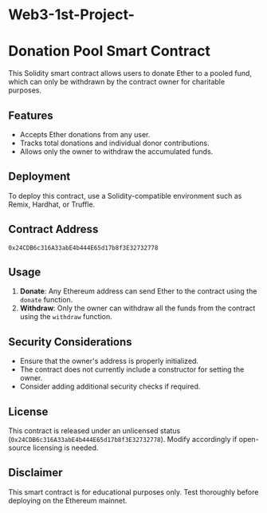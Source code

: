 # Web3-1st-Project-
# Donation Pool Smart Contract

This Solidity smart contract allows users to donate Ether to a pooled fund, which can only be withdrawn by the contract owner for charitable purposes.

## Features
- Accepts Ether donations from any user.
- Tracks total donations and individual donor contributions.
- Allows only the owner to withdraw the accumulated funds.

## Deployment
To deploy this contract, use a Solidity-compatible environment such as Remix, Hardhat, or Truffle.

## Contract Address
```
0x24CDB6c316A33abE4b444E65d17b8f3E32732778
```

## Usage
1. **Donate**: Any Ethereum address can send Ether to the contract using the `donate` function.
2. **Withdraw**: Only the owner can withdraw all the funds from the contract using the `withdraw` function.

## Security Considerations
- Ensure that the owner's address is properly initialized.
- The contract does not currently include a constructor for setting the owner.
- Consider adding additional security checks if required.

## License
This contract is released under an unlicensed status (`0x24CDB6c316A33abE4b444E65d17b8f3E32732778`). Modify accordingly if open-source licensing is needed.

## Disclaimer
This smart contract is for educational purposes only. Test thoroughly before deploying on the Ethereum mainnet.


